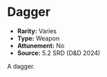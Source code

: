 # Dagger

- **Rarity:** Varies
- **Type:** Weapon
- **Attunement:** No
- **Source:** 5.2 SRD (D&D 2024)

A dagger.

